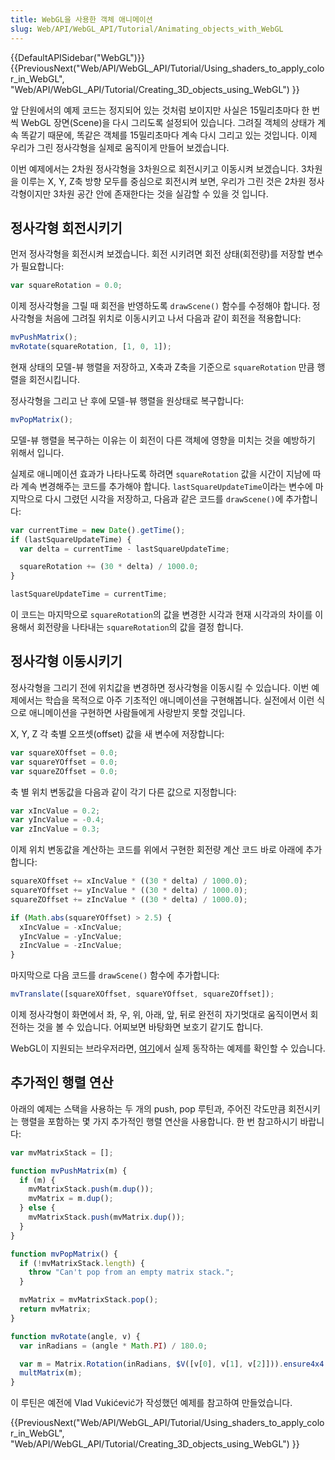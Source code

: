 ```yaml
---
title: WebGL을 사용한 객체 애니메이션
slug: Web/API/WebGL_API/Tutorial/Animating_objects_with_WebGL
---
```


{{DefaultAPISidebar("WebGL")}} {{PreviousNext("Web/API/WebGL_API/Tutorial/Using_shaders_to_apply_color_in_WebGL", "Web/API/WebGL_API/Tutorial/Creating_3D_objects_using_WebGL") }}

앞 단원에서의 예제 코드는 정지되어 있는 것처럼 보이지만 사실은 15밀리초마다 한 번 씩 WebGL 장면(Scene)을 다시 그리도록 설정되어 있습니다. 그려질 객체의 상태가 계속 똑같기 때문에, 똑같은 객체를 15밀리초마다 계속 다시 그리고 있는 것입니다. 이제 우리가 그린 정사각형을 실제로 움직이게 만들어 보겠습니다.

이번 예제에서는 2차원 정사각형을 3차원으로 회전시키고 이동시켜 보겠습니다. 3차원을 이루는 X, Y, Z축 방향 모두를 중심으로 회전시켜 보면, 우리가 그린 것은 2차원 정사각형이지만 3차원 공간 안에 존재한다는 것을 실감할 수 있을 것 입니다.

## 정사각형 회전시키기

먼저 정사각형을 회전시켜 보겠습니다. 회전 시키려면 회전 상태(회전량)를 저장할 변수가 필요합니다:

```js
var squareRotation = 0.0;
```

이제 정사각형을 그릴 때 회전을 반영하도록 `drawScene()` 함수를 수정해야 합니다. 정사각형을 처음에 그려질 위치로 이동시키고 나서 다음과 같이 회전을 적용합니다:

```js
mvPushMatrix();
mvRotate(squareRotation, [1, 0, 1]);
```

현재 상태의 모델-뷰 행렬을 저장하고, X축과 Z축을 기준으로 `squareRotation` 만큼 행렬을 회전시킵니다.

정사각형을 그리고 난 후에 모델-뷰 행렬을 원상태로 복구합니다:

```js
mvPopMatrix();
```

모델-뷰 행렬을 복구하는 이유는 이 회전이 다른 객체에 영향을 미치는 것을 예방하기 위해서 입니다.

실제로 애니메이션 효과가 나타나도록 하려면 `squareRotation` 값을 시간이 지남에 따라 계속 변경해주는 코드를 추가해야 합니다. `lastSquareUpdateTime`이라는 변수에 마지막으로 다시 그렸던 시각을 저장하고, 다음과 같은 코드를 `drawScene()`에 추가합니다:

```js
var currentTime = new Date().getTime();
if (lastSquareUpdateTime) {
  var delta = currentTime - lastSquareUpdateTime;

  squareRotation += (30 * delta) / 1000.0;
}

lastSquareUpdateTime = currentTime;
```

이 코드는 마지막으로 `squareRotation`의 값을 변경한 시각과 현재 시각과의 차이를 이용해서 회전량을 나타내는 `squareRotation`의 값을 결정 합니다.

## 정사각형 이동시키기

정사각형을 그리기 전에 위치값을 변경하면 정사각형을 이동시킬 수 있습니다. 이번 예제에서는 학습을 목적으로 아주 기초적인 애니메이션을 구현해봅니다. 실전에서 이런 식으로 애니메이션을 구현하면 사람들에게 사랑받지 못할 것입니다.

X, Y, Z 각 축별 오프셋(offset) 값을 새 변수에 저장합니다:

```js
var squareXOffset = 0.0;
var squareYOffset = 0.0;
var squareZOffset = 0.0;
```

축 별 위치 변동값을 다음과 같이 각기 다른 값으로 지정합니다:

```js
var xIncValue = 0.2;
var yIncValue = -0.4;
var zIncValue = 0.3;
```

이제 위치 변동값을 계산하는 코드를 위에서 구현한 회전량 계산 코드 바로 아래에 추가합니다:

```js
squareXOffset += xIncValue * ((30 * delta) / 1000.0);
squareYOffset += yIncValue * ((30 * delta) / 1000.0);
squareZOffset += zIncValue * ((30 * delta) / 1000.0);

if (Math.abs(squareYOffset) > 2.5) {
  xIncValue = -xIncValue;
  yIncValue = -yIncValue;
  zIncValue = -zIncValue;
}
```

마지막으로 다음 코드를 `drawScene()` 함수에 추가합니다:

```js
mvTranslate([squareXOffset, squareYOffset, squareZOffset]);
```

이제 정사각형이 화면에서 좌, 우, 위, 아래, 앞, 뒤로 완전히 자기멋대로 움직이면서 회전하는 것을 볼 수 있습니다. 어찌보면 바탕화면 보호기 같기도 합니다.

WebGL이 지원되는 브라우저라면, [여기](/samples/webgl/sample4/index.html)에서 실제 동작하는 예제를 확인할 수 있습니다.

## 추가적인 행렬 연산

아래의 예제는 스택을 사용하는 두 개의 push, pop 루틴과, 주어진 각도만큼 회전시키는 행렬을 포함하는 몇 가지 추가적인 행렬 연산을 사용합니다. 한 번 참고하시기 바랍니다:

```js
var mvMatrixStack = [];

function mvPushMatrix(m) {
  if (m) {
    mvMatrixStack.push(m.dup());
    mvMatrix = m.dup();
  } else {
    mvMatrixStack.push(mvMatrix.dup());
  }
}

function mvPopMatrix() {
  if (!mvMatrixStack.length) {
    throw "Can't pop from an empty matrix stack.";
  }

  mvMatrix = mvMatrixStack.pop();
  return mvMatrix;
}

function mvRotate(angle, v) {
  var inRadians = (angle * Math.PI) / 180.0;

  var m = Matrix.Rotation(inRadians, $V([v[0], v[1], v[2]])).ensure4x4();
  multMatrix(m);
}
```

이 루틴은 예전에 Vlad Vukićević가 작성했던 예제를 참고하여 만들었습니다.

{{PreviousNext("Web/API/WebGL_API/Tutorial/Using_shaders_to_apply_color_in_WebGL", "Web/API/WebGL_API/Tutorial/Creating_3D_objects_using_WebGL") }}
